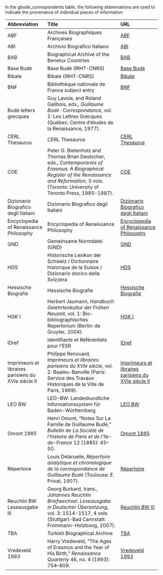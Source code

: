  In the gbudé_correspondents table, the following abbreviations are used to indicate the provenance of individual pieces of information

| Abbreviation                                        | Title                                                                                                                                                                                                     | URL                                                                                                         |
|:----------------------------------------------------|:----------------------------------------------------------------------------------------------------------------------------------------------------------------------------------------------------------|:------------------------------------------------------------------------------------------------------------|
| ABF                                                 | Archives Biographiques Françaises                                                                                                                                                                         | [ABF](https://wbis.degruyter.com/)                                                                          |
| ABI                                                 | Archivio Biografico Italiano                                                                                                                                                                              | [ABI](https://wbis.degruyter.com/)                                                                          |
| BAB                                                 | Biographical Archive of the Benelux Countries                                                                                                                                                             | [BAB](https://wbis.degruyter.com/)                                                                          |
| Base Budé                                           | Base Budé (IRHT-CNRS)                                                                                                                                                                                     | [Base Budé](https://bude.univ-tours.fr/)                                                                    |
| Bibale                                              | Bibale (IRHT-CNRS)                                                                                                                                                                                        | [Bibale](https://bibale.irht.cnrs.fr/)                                                                      |
| BNF                                                 | Bibliothèque nationale de France subject entry                                                                                                                                                            | [BNF](https://catalogue.bnf.fr/)                                                                            |
| Budé letters grecques                               | Guy Lavoie, and Roland Galibois, eds., *Guillaume Budé : Correspondance*, vol. 1: Les Lettres Grecques (Québec: Centre d’études de la Renaissance, 1977).                                                 |                                                                                                             |
| CERL Thesaurus                                      | CERL Thesaurus                                                                                                                                                                                            | [CERL Thesaurus](https://data.cerl.org/thesaurus/)                                                          |
| COE                                                 | Peter G. Bietenholz and Thomas Brian Deutscher, eds., *Contemporaries of Erasmus: A Biographical Register of the Renaissance and Reformation*, 3 vols. (Toronto: University of Toronto Press, 1985-1987). | [COE](https://utorontopress.com/9780802085771/contemporaries-of-erasmus/)                                   |
| Dizionario Biografico degli Italiani                | Dizionario Biografico degli Italiani                                                                                                                                                                      | [Dizionario Biografico degli Italiani](https://www.treccani.it/biografico)                                  |
| Encyclopedia of Renaissance Philosophy              | Encyclopedia of Renaissance Philosophy                                                                                                                                                                    | [Encyclopedia of Renaissance Philosophy](https://link.springer.com/referencework/10.1007/978-3-319-14169-5) |
| GND                                                 | Gemeinsame Normdatei (GND)                                                                                                                                                                                | [GND](https://lobid.org/gnd)                                                                                |
| HDS                                                 | Historische Lexikon der Schweiz / Dictionnaire historique de la Suisse / Dizionario storico della Svizzera                                                                                                | [HDS](https://hls-dhs-dss.ch/)                                                                              |
| Hessische Biografie                                 | Hessische Biografie                                                                                                                                                                                       | [Hessische Biografie](https://www.lagis-hessen.de/and)                                                      |
| HGK I                                               | Herbert Jaumann, *Handbuch Gelehrtenkultur der Frühen Neuzeit*, vol. 1: Bio-bibliographisches Repertorium (Berlin: de Gruyter, 2004).                                                                     | [HGK I](https://www.degruyter.com/document/isbn/9783110160697/html)                                         |
| IDref                                               | Identifiants et Référentiels pour l'ESR                                                                                                                                                                   | [IDref](https://www.idref.fr/)                                                                              |
| Imprimeurs et libraires parisiens du XVIe siècle II | Philippe Renouard, *Imprimeurs et libraires parisiens du XVIe siècle*, vol. 2: Baaleu-Banville (Paris: Service des Travaux Historiques de la Ville de Paris, 1969).                                       | [Imprimeurs et libraires parisiens du XVIe siècle II](https://gallica.bnf.fr/ark:/12148/bpt6k5839277s)      |
| LEO BW                                              | LEO-BW: Landeskundliche Informationssystem für Baden-Württemberg                                                                                                                                          | [LEO BW](https://www.leo-bw.de/)                                                                            |
| Omont 1885                                          | Henri Omont, “Notes Sur La Famille de Guillaume Budé,” *Bulletin de La Société de l’histoire de Paris et de l’Ile-de-France* 12 (1885): 45–50.                                                            | [Omont 1885](https://gallica.bnf.fr/ark:/12148/bpt6k32991p/f49)                                             |
| Répertoire                                          | Louis Delaruelle, *Répertoire analytique et chronologique de la correspondance de Guillaume Budé* (Toulouse: É. Privat, 1907).                                                                              | [Répertoire](https://archive.org/details/rpertoireanaly00delauoft)                                          |
| Reuchlin BW Leseausgabe III                         | Georg Burkard, trans., *Johannes Reuchlin Briefwechsel. Leseausgabe in Deutscher Übersetzung*, vol. 3: 1514-1517, 4 vols. (Stuttgart-Bad Cannstatt: Frommann-Holzboog, 2007).                             | [Reuchlin BW III](https://www.frommann-holzboog.de/werkausgaben/1602/160200120?lang=en-gb)                  |
| TBA                                                 | Turkish Biographical Archive                                                                                                                                                                              | [TBA](https://wbis.degruyter.com/)                                                                          |
| Vredeveld 1993                                      | Harry Vredeveld, “The Ages of Erasmus and the Year of His Birth,” *Renaissance Quarterly* 46, no. 4 (1993): 754–809.                                                                                      | [Vredeveld 1993](https://doi.org/10.2307/3039022)                                                           |
